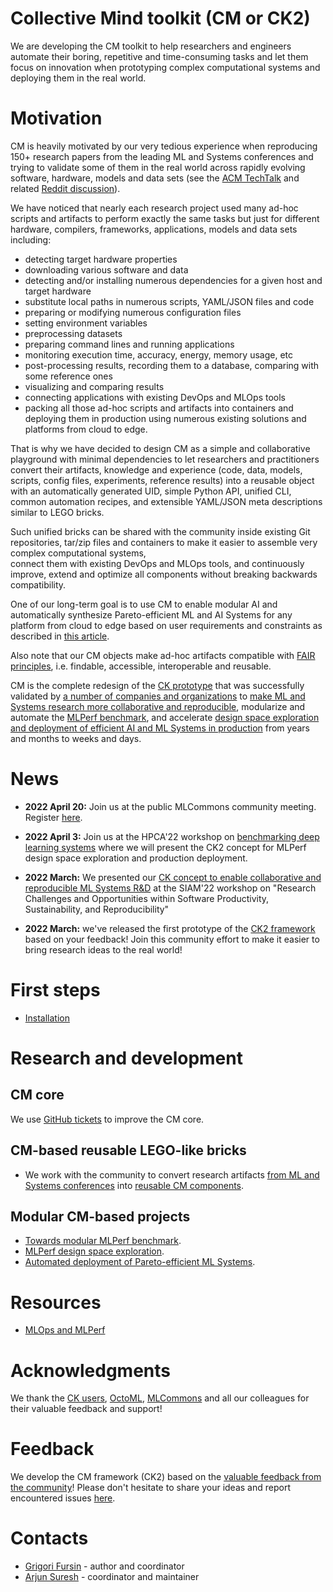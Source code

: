 # Collective Mind toolkit (CM or CK2)

We are developing the CM toolkit to help researchers and engineers automate their boring, repetitive and time-consuming tasks
and let them focus on innovation when prototyping complex computational systems and deploying them in the real world.

# Motivation

CM is heavily motivated by our very tedious experience when reproducing 150+ research papers
from the leading ML and Systems conferences and trying to validate some of them in the real world 
across rapidly evolving software, hardware, models and data sets
(see the [ACM TechTalk](https://www.youtube.com/watch?v=7zpeIVwICa4) 
and related [Reddit discussion](https://www.reddit.com/r/MachineLearning/comments/ioq8do/n_reproducing_150_research_papers_the_problems/)). 

We have noticed that nearly each research project used many ad-hoc scripts and artifacts to perform exactly the same tasks 
but just for different hardware, compilers, frameworks, applications, models and data sets including:
* detecting target hardware properties
* downloading various software and data
* detecting and/or installing numerous dependencies for a given host and target hardware
* substitute local paths in numerous scripts, YAML/JSON files and code
* preparing or modifying numerous configuration files
* setting environment variables
* preprocessing datasets
* preparing command lines and running applications
* monitoring execution time, accuracy, energy, memory usage, etc
* post-processing results, recording them to a database, comparing with some reference ones
* visualizing and comparing results
* connecting applications with existing DevOps and MLOps tools
* packing all those ad-hoc scripts and artifacts into containers and deploying them in production 
  using numerous existing solutions and platforms from cloud to edge.

That is why we have decided to design CM as a simple and collaborative playground with minimal dependencies 
to let researchers and practitioners convert their artifacts, knowledge and experience
(code, data, models, scripts, config files, experiments, reference results) 
into a reusable object with an automatically generated UID, simple Python API, 
unified CLI, common automation recipes, and extensible YAML/JSON meta descriptions 
similar to LEGO bricks.

Such unified bricks can be shared with the community inside existing Git repositories, tar/zip files and containers 
to make it easier to assemble very complex computational systems,  
connect them with existing DevOps and MLOps tools,
and continuously improve, extend and optimize all components
without breaking backwards compatibility.

One of our long-term goal is to use CM to enable modular AI and automatically synthesize Pareto-efficient ML and AI Systems 
for any platform from cloud to edge based on user requirements and constraints as described in [this article](https://arxiv.org/abs/2011.01149).

Also note that our CM objects make ad-hoc artifacts compatible with [FAIR principles](https://en.wikipedia.org/wiki/FAIR_data),
i.e. findable, accessible, interoperable and reusable.

CM is the complete redesign of the [CK prototype](https://github.com/mlcommons/ck) that was successfully validated
by [a number of companies and organizations](https://cKnowledge.org/partners.html) 
to [make ML and Systems research more collaborative and reproducible](https://cTuning.org/ae),
modularize and automate the [MLPerf benchmark](https://github.com/mlcommons/ck/tree/master/docs/mlperf-automation),
and accelerate [design space exploration and deployment of efficient AI and ML Systems in production](https://www.youtube.com/watch?v=1ldgVZ64hEI)
from years and months to weeks and days.

# News

* **2022 April 20:** Join us at the public MLCommons community meeting. Register [here](https://docs.google.com/spreadsheets/d/1bb7qWgWM-6gop1Mwjm4u8LZtC7uqbee8C30DHipkkms/edit#gid=533252977).

* **2022 April 3:** Join us at the HPCA'22 workshop on [benchmarking deep learning systems](https://sites.google.com/g.harvard.edu/mlperf-bench-hpca22/home)
  where we will present the CK2 concept for MLPerf design space exploration and production deployment.

* **2022 March:** We presented our [CK concept to enable collaborative and reproducible ML Systems R&D](https://meetings.siam.org/sess/dsp_programsess.cfm?SESSIONCODE=73126) 
  at the SIAM'22 workshop on "Research Challenges and Opportunities within Software Productivity, Sustainability, and Reproducibility"

* **2022 March:** we've released the first prototype of the [CK2 framework](https://github.com/mlcommons/ck/tree/master/ck2)
  based on your feedback! Join this community effort to make it easier to bring research ideas to the real world!

# First steps

* [Installation](docs/first-steps.md)

# Research and development

## CM core

We use [GitHub tickets](https://github.com/mlcommons/ck/issues) to improve the CM core.

## CM-based reusable LEGO-like bricks

* We work with the community to convert research artifacts [from ML and Systems conferences](https://cTuning.org/ae) 
  into [reusable CM components](docs/reusable-components.md).

## Modular CM-based projects

* [Towards modular MLPerf benchmark](docs/projects/modular-mlperf.md).
* [MLPerf design space exploration](docs/projects/mlperf-dse.md).
* [Automated deployment of Pareto-efficient ML Systems](docs/projects/production-deployment.md).

# Resources

* [MLOps and MLPerf](docs/KB/MLOps.md)

# Acknowledgments

We thank the [CK users](https://cKnowledge.org/partners.html), [OctoML](https://octoml.ai), [MLCommons](https://mlcommons.org) 
and all our colleagues for their valuable feedback and support!

# Feedback

We develop the CM framework (CK2) based on the [valuable feedback from the community](https://www.youtube.com/watch?v=7zpeIVwICa4)! 
Please don't hesitate to share your ideas and report encountered issues [here](https://github.com/mlcommons/ck/issues).

# Contacts

* [Grigori Fursin](https://cKnowledge.io/@gfursin) - author and coordinator
* [Arjun Suresh](https://www.linkedin.com/in/arjunsuresh) - coordinator and maintainer
